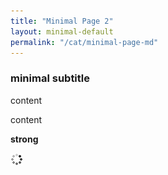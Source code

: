 ```yaml
---
title: "Minimal Page 2"
layout: minimal-default
permalink: "/cat/minimal-page-md"
---
```


### minimal subtitle

content

content

<strong>strong</strong>

<img src="/static/photoswipe/default-skin/preloader.gif">

<script src="/static/js/test.js"></script>